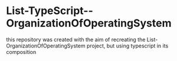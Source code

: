 # List-TypeScript--OrganizationOfOperatingSystem
this repository was created with the aim of recreating the List-OrganizationOfOperatingSystem project, but using typescript in its composition
